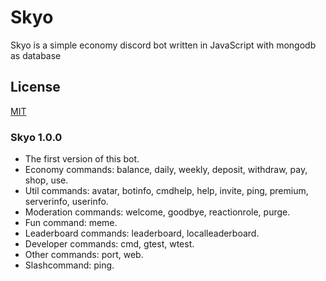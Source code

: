 # Skyo
Skyo is a simple economy discord bot written in JavaScript with mongodb as database

## License

[MIT](https://choosealicense.com/licenses/mit/)

### Skyo 1.0.0
- The first version of this bot.
- Economy commands: balance, daily, weekly, deposit, withdraw, pay, shop, use.
- Util commands: avatar, botinfo, cmdhelp, help, invite, ping, premium, serverinfo, userinfo.
- Moderation commands: welcome, goodbye, reactionrole, purge.
- Fun command: meme.
- Leaderboard commands: leaderboard, localleaderboard.
- Developer commands: cmd, gtest, wtest.
- Other commands: port, web.
- Slashcommand: ping.

